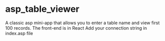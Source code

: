 # asp_table_viewer
A classic asp mini-app that allows you to enter a table name and view first 100 records. The front-end is in React
Add your connection string in index.asp file
